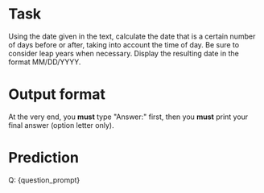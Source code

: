 # Task
Using the date given in the text, calculate the date that is a certain number of days before or after, taking into account the time of day. Be sure to consider leap years when necessary. Display the resulting date in the format MM/DD/YYYY.

# Output format
At the very end, you **must** type "Answer:" first, then you **must** print your final answer (option letter only).

# Prediction
Q: {question_prompt}